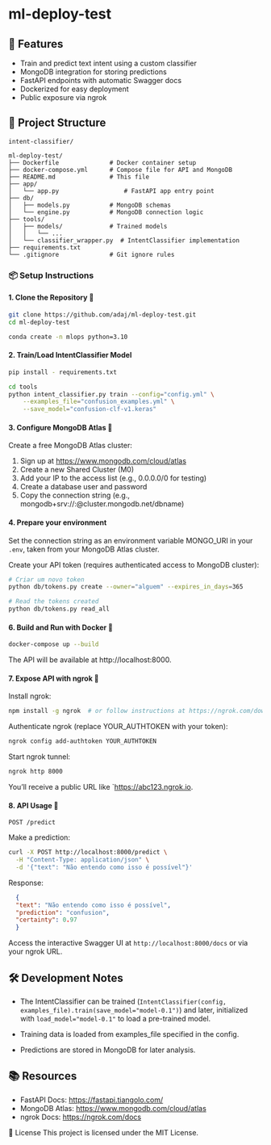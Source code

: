 # ml-deploy-test


## 🚀 Features

* Train and predict text intent using a custom classifier
* MongoDB integration for storing predictions
* FastAPI endpoints with automatic Swagger docs
* Dockerized for easy deployment
* Public exposure via ngrok

## 📁 Project Structure

```
intent-classifier/

ml-deploy-test/
├── Dockerfile              # Docker container setup
├── docker-compose.yml      # Compose file for API and MongoDB
├── README.md               # This file
├── app/
│   └── app.py                  # FastAPI app entry point
├── db/
│   ├── models.py           # MongoDB schemas
│   └── engine.py           # MongoDB connection logic
├── tools/
│   ├── models/             # Trained models
│   │   └── ...                 
│   └── classifier_wrapper.py  # IntentClassifier implementation
├── requirements.txt         
└── .gitignore              # Git ignore rules
```

### 📦 Setup Instructions

#### 1. Clone the Repository 📁

```bash
git clone https://github.com/adaj/ml-deploy-test.git
cd ml-deploy-test

conda create -n mlops python=3.10
```

#### 2. Train/Load IntentClassifier Model

```bash
pip install - requirements.txt
```


```bash
cd tools
python intent_classifier.py train --config="config.yml" \
    --examples_file="confusion_examples.yml" \
    --save_model="confusion-clf-v1.keras"
```

#### 3. Configure MongoDB Atlas 🌱

Create a free MongoDB Atlas cluster: 
1. Sign up at https://www.mongodb.com/cloud/atlas
2. Create a new Shared Cluster (M0)
3. Add your IP to the access list (e.g., 0.0.0.0/0 for testing)
4. Create a database user and password
5. Copy the connection string (e.g., mongodb+srv://<user>:<pass>@cluster.mongodb.net/dbname) 



#### 4. Prepare your environment

Set the connection string as an environment variable MONGO_URI in your `.env`, taken from your MongoDB Atlas cluster.

Create your API token (requires authenticated access to MongoDB cluster):
```bash
# Criar um novo token
python db/tokens.py create --owner="alguem" --expires_in_days=365

# Read the tokens created
python db/tokens.py read_all
```


#### 6. Build and Run with Docker 🐳

```bash
docker-compose up --build
```

The API will be available at http://localhost:8000.

#### 7. Expose API with ngrok 📢

Install ngrok:
```bash
npm install -g ngrok  # or follow instructions at https://ngrok.com/download
```

Authenticate ngrok (replace YOUR_AUTHTOKEN with your token):
```bash
ngrok config add-authtoken YOUR_AUTHTOKEN
```

Start ngrok tunnel:
```bash
ngrok http 8000
```

You’ll receive a public URL like `https://abc123.ngrok.io.

#### 8. API Usage 🧪

`POST /predict`

Make a prediction:
```bash
curl -X POST http://localhost:8000/predict \
  -H "Content-Type: application/json" \
  -d '{"text": "Não entendo como isso é possível"}'
```

Response:
```json
  {
  "text": "Não entendo como isso é possível",
  "prediction": "confusion",
  "certainty": 0.97
  }
```
Access the interactive Swagger UI at `http://localhost:8000/docs` or via your ngrok URL.


## 🛠️ Development Notes

* The IntentClassifier can be trained (`IntentClassifier(config, examples_file).train(save_model="model-0.1")`) 
and later, initialized with `load_model="model-0.1"` to load a pre-trained model.

* Training data is loaded from examples_file specified in the config.

* Predictions are stored in MongoDB for later analysis.

## 📚 Resources

* FastAPI Docs: https://fastapi.tiangolo.com/
* MongoDB Atlas: https://www.mongodb.com/cloud/atlas
* ngrok Docs: https://ngrok.com/docs

📄 License
This project is licensed under the MIT License.
